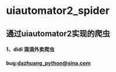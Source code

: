 # uiautomator2_spider
## 通过uiautomator2实现的爬虫

#### 1、didi 滴滴外卖爬虫


#### bug:dazhuang_python@sina.com
